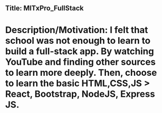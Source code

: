 ## Title: MITxPro_FullStack
# Description/Motivation: I felt that school was not enough to learn to build a full-stack app. By watching YouTube and finding other sources to learn more deeply. Then, choose to learn the basic HTML,CSS,JS > React, Bootstrap, NodeJS, Express JS.
